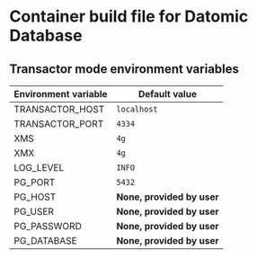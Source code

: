 # Container build file for Datomic Database

## Transactor mode environment variables

| Environment variable | Default value              |
|----------------------|----------------------------|
| TRANSACTOR_HOST      | `localhost`                |
| TRANSACTOR_PORT      | `4334`                     |
| XMS                  | `4g`                       |
| XMX                  | `4g`                       |
| LOG_LEVEL            | `INFO`                     |
| PG_PORT              | `5432`                     |
| PG_HOST              | **None, provided by user** |
| PG_USER              | **None, provided by user** |
| PG_PASSWORD          | **None, provided by user** |
| PG_DATABASE          | **None, provided by user** |
